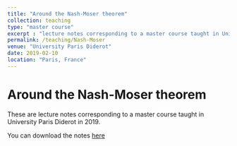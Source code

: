 ```yaml
---
title: "Around the Nash-Moser theorem"
collection: teaching
type: "master course"
excerpt : "lecture notes corresponding to a master course taught in University Paris Diderot"
permalink: /teaching/Nash-Moser
venue: "University Paris Diderot"
date: 2019-02-10
location: "Paris, France"
---
```


Around the Nash-Moser theorem
====== 
These are lecture notes corresponding to a master course taught in University Paris Diderot in 2019.

You can download the notes [here](/files/poly_Nash_Moser_Feb2019.pdf)

